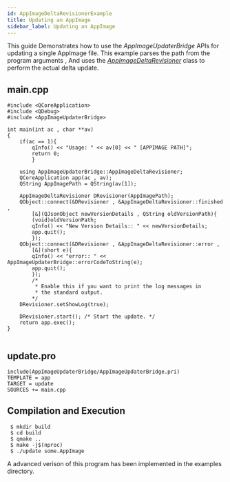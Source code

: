 ```yaml
---
id: AppImageDeltaRevisionerExample
title: Updating an AppImage
sidebar_label: Updating an AppImage
---
```


This guide Demonstrates how to use the *AppImageUpdaterBridge* APIs for updating a single AppImage file.
This example parses the path from the program arguments , And uses the *[AppImageDeltaRevisioner](https://antony-jr.github.io/AppImageUpdaterBridge/docs/AppImageDeltaRevisioner.html)* class to perform the actual delta update.

## main.cpp

```
#include <QCoreApplication>
#include <QDebug>
#include <AppImageUpdaterBridge>

int main(int ac , char **av)
{
	if(ac == 1){
		qInfo() << "Usage: " << av[0] << " [APPIMAGE PATH]";
		return 0;	
        }
	
	using AppImageUpdaterBridge::AppImageDeltaRevisioner;
	QCoreApplication app(ac , av);
 	QString AppImagePath = QString(av[1]);

	AppImageDeltaRevisioner DRevisioner(AppImagePath);
	QObject::connect(&DRevisioner , &AppImageDeltaRevisioner::finished ,
        [&](QJsonObject newVersionDetails , QString oldVersionPath){
		(void)oldVersionPath;
		qInfo() << "New Version Details:: " << newVersionDetails;
		app.quit();
        });
	QObject::connect(&DRevisioner , &AppImageDeltaRevisioner::error ,
        [&](short e){
		qInfo() << "error:: " << AppImageUpdaterBridge::errorCodeToString(e);
		app.quit();
        });
        /*
         * Enable this if you want to print the log messages in 
         * the standard output.
        */
	DRevisioner.setShowLog(true);
	
	DRevisioner.start(); /* Start the update. */
	return app.exec();
}
 
```

## update.pro

```
include(AppImageUpdaterBridge/AppImageUpdaterBridge.pri)
TEMPLATE = app
TARGET = update
SOURCES += main.cpp
```

## Compilation and Execution

```
 $ mkdir build
 $ cd build
 $ qmake ..
 $ make -j$(nproc)
 $ ./update some.AppImage
```

A advanced verison of this program has been implemented in the examples directory.
